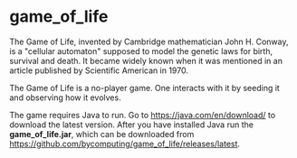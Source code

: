 # game_of_life

The Game of Life, invented by Cambridge mathematician John H. Conway, is a 
"cellular automaton" supposed to model the genetic laws for birth, survival and death. It became widely known when it was mentioned in an article published by 
Scientific American in 1970.

The Game of Life is a no-player game. One interacts with it by seeding it and 
observing how it evolves.

The game requires Java to run. Go to https://java.com/en/download/ to download 
the latest version. After you have installed Java run the **game_of_life.jar**,
which can be downloaded from 
https://github.com/bycomputing/game_of_life/releases/latest.
